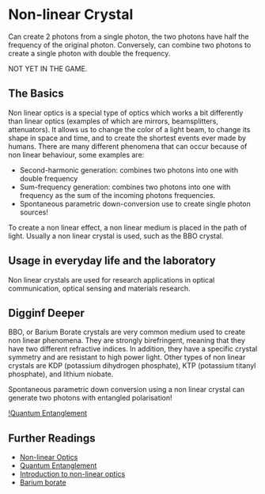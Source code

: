 # Non-linear Crystal

Can create 2 photons from a single photon, the two photons have half the frequency of the original photon. Conversely, can combine two photons to create a single photon with double the frequency.

NOT YET IN THE GAME.

## The Basics

Non linear optics is a special type of optics which works a bit differently than linear optics (examples of which are mirrors, beamsplitters, attenuators). It allows us to change the color of a light beam, to change its shape in space and time, and to create the shortest events ever made by humans. There are many different phenomena that can occur because of non linear behaviour, some examples are:

* Second-harmonic generation: combines two photons into one with double frequency
* Sum-frequency generation: combines two photons into one with frequency as the sum of the incoming photons frequencies.
* Spontaneous parametric down-conversion use to create single photon sources!

To create a non linear effect, a non linear medium is placed in the path of light. Usually a non linear crystal is used, such as the BBO crystal.

## Usage in everyday life and the laboratory

Non linear crystals are used for research applications in optical communication, optical sensing and materials research.

## Digginf Deeper

BBO, or Barium Borate crystals are very common medium used to create non linear phenomena. They are strongly birefringent, meaning that they have two different refractive indices. In addition, they have a specific crystal symmetry and are resistant to high power light. Other types of non linear crystals are KDP (potassium dihydrogen phosphate), KTP (potassium titanyl phosphate), and lithium niobate.

Spontaneous parametric down conversion using a non linear crystal can generate two photons with entangled polarisation!

[!Quantum Entanglement](https://upload.wikimedia.org/wikipedia/commons/thumb/2/2d/SPDC_figure.png/800px-SPDC_figure.png)

## Further Readings

* [Non-linear Optics](https://en.wikipedia.org/wiki/Nonlinear_optics)
* [Quantum Entanglement](https://en.wikipedia.org/wiki/Quantum_entanglement)
* [Introduction to non-linear optics](https://www.brown.edu/research/labs/mittleman/sites/brown.edu.research.labs.mittleman/files/uploads/lecture35_0.pdf)
* [Barium borate](https://en.wikipedia.org/wiki/Barium_borate)
